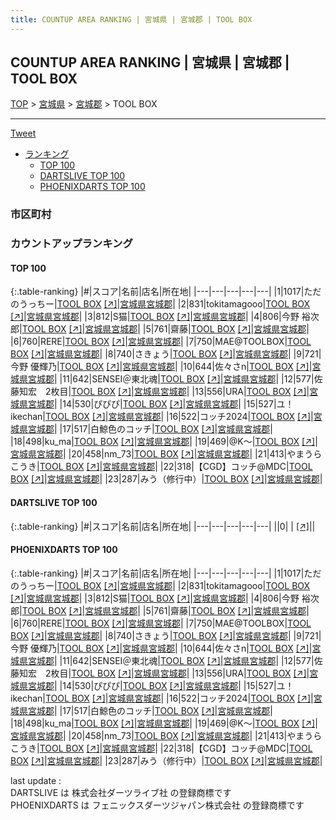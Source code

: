 ```yaml
---
title: COUNTUP AREA RANKING | 宮城県 | 宮城郡 | TOOL BOX
---
```

## COUNTUP AREA RANKING | 宮城県 | 宮城郡 | TOOL BOX

[TOP](/darts/rank/) > [宮城県](/darts/rank/宮城県/) > [宮城郡](/darts/rank/宮城県/宮城郡/) > TOOL BOX

___

<a href="https://twitter.com/share?ref_src=twsrc%5Etfw" data-text="COUNTUP AREA RANKING | 宮城県宮城郡TOOL BOX" class="twitter-share-button" data-hashtags="DARTSLIVE,PHOENIXDARTS,darts,ダーツ" data-show-count="false">Tweet</a>

* [ランキング](#カウントアップランキング)
    * [TOP 100](#top-100)
    * [DARTSLIVE TOP 100](#dartslive-top-100)
    * [PHOENIXDARTS TOP 100](#phoenixdarts-top-100)

### 市区町村

<ul>

</ul>

### カウントアップランキング

#### TOP 100



{:.table-ranking}
|#|スコア|名前|店名|所在地|
|---|---|---|---|---|
|1|1017|<span class="rank-name-pd">ただのうっちー</span>|<a href="/darts/rank/shops/84891.html">TOOL BOX</a> <a href="https://vs.phoenixdarts.com/jp/shop/shopDetailInfo/s_84891?s_seq=84891">[↗]</a>|<a href="/darts/rank/宮城県/宮城郡">宮城県宮城郡</a>|
|2|831|<span class="rank-name-pd">tokitamagooo</span>|<a href="/darts/rank/shops/84891.html">TOOL BOX</a> <a href="https://vs.phoenixdarts.com/jp/shop/shopDetailInfo/s_84891?s_seq=84891">[↗]</a>|<a href="/darts/rank/宮城県/宮城郡">宮城県宮城郡</a>|
|3|812|<span class="rank-name-pd">S猫</span>|<a href="/darts/rank/shops/84891.html">TOOL BOX</a> <a href="https://vs.phoenixdarts.com/jp/shop/shopDetailInfo/s_84891?s_seq=84891">[↗]</a>|<a href="/darts/rank/宮城県/宮城郡">宮城県宮城郡</a>|
|4|806|<span class="rank-name-pd"><span class="pro-icon-pd"></span>今野 裕次郎</span>|<a href="/darts/rank/shops/84891.html">TOOL BOX</a> <a href="https://vs.phoenixdarts.com/jp/shop/shopDetailInfo/s_84891?s_seq=84891">[↗]</a>|<a href="/darts/rank/宮城県/宮城郡">宮城県宮城郡</a>|
|5|761|<span class="rank-name-pd">齋藤</span>|<a href="/darts/rank/shops/84891.html">TOOL BOX</a> <a href="https://vs.phoenixdarts.com/jp/shop/shopDetailInfo/s_84891?s_seq=84891">[↗]</a>|<a href="/darts/rank/宮城県/宮城郡">宮城県宮城郡</a>|
|6|760|<span class="rank-name-pd">RERE</span>|<a href="/darts/rank/shops/84891.html">TOOL BOX</a> <a href="https://vs.phoenixdarts.com/jp/shop/shopDetailInfo/s_84891?s_seq=84891">[↗]</a>|<a href="/darts/rank/宮城県/宮城郡">宮城県宮城郡</a>|
|7|750|<span class="rank-name-pd">MAE@TOOLBOX</span>|<a href="/darts/rank/shops/84891.html">TOOL BOX</a> <a href="https://vs.phoenixdarts.com/jp/shop/shopDetailInfo/s_84891?s_seq=84891">[↗]</a>|<a href="/darts/rank/宮城県/宮城郡">宮城県宮城郡</a>|
|8|740|<span class="rank-name-pd">さきょう</span>|<a href="/darts/rank/shops/84891.html">TOOL BOX</a> <a href="https://vs.phoenixdarts.com/jp/shop/shopDetailInfo/s_84891?s_seq=84891">[↗]</a>|<a href="/darts/rank/宮城県/宮城郡">宮城県宮城郡</a>|
|9|721|<span class="rank-name-pd"><span class="pro-icon-pd"></span>今野 優輝乃</span>|<a href="/darts/rank/shops/84891.html">TOOL BOX</a> <a href="https://vs.phoenixdarts.com/jp/shop/shopDetailInfo/s_84891?s_seq=84891">[↗]</a>|<a href="/darts/rank/宮城県/宮城郡">宮城県宮城郡</a>|
|10|644|<span class="rank-name-pd">佐々さn</span>|<a href="/darts/rank/shops/84891.html">TOOL BOX</a> <a href="https://vs.phoenixdarts.com/jp/shop/shopDetailInfo/s_84891?s_seq=84891">[↗]</a>|<a href="/darts/rank/宮城県/宮城郡">宮城県宮城郡</a>|
|11|642|<span class="rank-name-pd">SENSEI＠東北魂</span>|<a href="/darts/rank/shops/84891.html">TOOL BOX</a> <a href="https://vs.phoenixdarts.com/jp/shop/shopDetailInfo/s_84891?s_seq=84891">[↗]</a>|<a href="/darts/rank/宮城県/宮城郡">宮城県宮城郡</a>|
|12|577|<span class="rank-name-pd">佐藤知宏　2枚目</span>|<a href="/darts/rank/shops/84891.html">TOOL BOX</a> <a href="https://vs.phoenixdarts.com/jp/shop/shopDetailInfo/s_84891?s_seq=84891">[↗]</a>|<a href="/darts/rank/宮城県/宮城郡">宮城県宮城郡</a>|
|13|556|<span class="rank-name-pd">URA</span>|<a href="/darts/rank/shops/84891.html">TOOL BOX</a> <a href="https://vs.phoenixdarts.com/jp/shop/shopDetailInfo/s_84891?s_seq=84891">[↗]</a>|<a href="/darts/rank/宮城県/宮城郡">宮城県宮城郡</a>|
|14|530|<span class="rank-name-pd">ぴぴぴ</span>|<a href="/darts/rank/shops/84891.html">TOOL BOX</a> <a href="https://vs.phoenixdarts.com/jp/shop/shopDetailInfo/s_84891?s_seq=84891">[↗]</a>|<a href="/darts/rank/宮城県/宮城郡">宮城県宮城郡</a>|
|15|527|<span class="rank-name-pd">ユ！ikechan</span>|<a href="/darts/rank/shops/84891.html">TOOL BOX</a> <a href="https://vs.phoenixdarts.com/jp/shop/shopDetailInfo/s_84891?s_seq=84891">[↗]</a>|<a href="/darts/rank/宮城県/宮城郡">宮城県宮城郡</a>|
|16|522|<span class="rank-name-pd">コッチ2024</span>|<a href="/darts/rank/shops/84891.html">TOOL BOX</a> <a href="https://vs.phoenixdarts.com/jp/shop/shopDetailInfo/s_84891?s_seq=84891">[↗]</a>|<a href="/darts/rank/宮城県/宮城郡">宮城県宮城郡</a>|
|17|517|<span class="rank-name-pd">白鯨色のコッチ</span>|<a href="/darts/rank/shops/84891.html">TOOL BOX</a> <a href="https://vs.phoenixdarts.com/jp/shop/shopDetailInfo/s_84891?s_seq=84891">[↗]</a>|<a href="/darts/rank/宮城県/宮城郡">宮城県宮城郡</a>|
|18|498|<span class="rank-name-pd">ku_ma</span>|<a href="/darts/rank/shops/84891.html">TOOL BOX</a> <a href="https://vs.phoenixdarts.com/jp/shop/shopDetailInfo/s_84891?s_seq=84891">[↗]</a>|<a href="/darts/rank/宮城県/宮城郡">宮城県宮城郡</a>|
|19|469|<span class="rank-name-pd">@K〜</span>|<a href="/darts/rank/shops/84891.html">TOOL BOX</a> <a href="https://vs.phoenixdarts.com/jp/shop/shopDetailInfo/s_84891?s_seq=84891">[↗]</a>|<a href="/darts/rank/宮城県/宮城郡">宮城県宮城郡</a>|
|20|458|<span class="rank-name-pd">nm_73</span>|<a href="/darts/rank/shops/84891.html">TOOL BOX</a> <a href="https://vs.phoenixdarts.com/jp/shop/shopDetailInfo/s_84891?s_seq=84891">[↗]</a>|<a href="/darts/rank/宮城県/宮城郡">宮城県宮城郡</a>|
|21|413|<span class="rank-name-pd">やまうらこうき</span>|<a href="/darts/rank/shops/84891.html">TOOL BOX</a> <a href="https://vs.phoenixdarts.com/jp/shop/shopDetailInfo/s_84891?s_seq=84891">[↗]</a>|<a href="/darts/rank/宮城県/宮城郡">宮城県宮城郡</a>|
|22|318|<span class="rank-name-pd">【CGD】コッチ@MDC</span>|<a href="/darts/rank/shops/84891.html">TOOL BOX</a> <a href="https://vs.phoenixdarts.com/jp/shop/shopDetailInfo/s_84891?s_seq=84891">[↗]</a>|<a href="/darts/rank/宮城県/宮城郡">宮城県宮城郡</a>|
|23|287|<span class="rank-name-pd">みう（修行中）</span>|<a href="/darts/rank/shops/84891.html">TOOL BOX</a> <a href="https://vs.phoenixdarts.com/jp/shop/shopDetailInfo/s_84891?s_seq=84891">[↗]</a>|<a href="/darts/rank/宮城県/宮城郡">宮城県宮城郡</a>|


#### DARTSLIVE TOP 100



{:.table-ranking}
|#|スコア|名前|店名|所在地|
|---|---|---|---|---|
||0|<span class="rank-name-dl"> </span>|<a href="/darts/rank/shops/.html"></a> <a href="">[↗]</a>|<a href="/darts/rank//"></a>|


#### PHOENIXDARTS TOP 100



{:.table-ranking}
|#|スコア|名前|店名|所在地|
|---|---|---|---|---|
|1|1017|<span class="rank-name-pd">ただのうっちー</span>|<a href="/darts/rank/shops/84891.html">TOOL BOX</a> <a href="https://vs.phoenixdarts.com/jp/shop/shopDetailInfo/s_84891?s_seq=84891">[↗]</a>|<a href="/darts/rank/宮城県/宮城郡">宮城県宮城郡</a>|
|2|831|<span class="rank-name-pd">tokitamagooo</span>|<a href="/darts/rank/shops/84891.html">TOOL BOX</a> <a href="https://vs.phoenixdarts.com/jp/shop/shopDetailInfo/s_84891?s_seq=84891">[↗]</a>|<a href="/darts/rank/宮城県/宮城郡">宮城県宮城郡</a>|
|3|812|<span class="rank-name-pd">S猫</span>|<a href="/darts/rank/shops/84891.html">TOOL BOX</a> <a href="https://vs.phoenixdarts.com/jp/shop/shopDetailInfo/s_84891?s_seq=84891">[↗]</a>|<a href="/darts/rank/宮城県/宮城郡">宮城県宮城郡</a>|
|4|806|<span class="rank-name-pd"><span class="pro-icon-pd"></span>今野 裕次郎</span>|<a href="/darts/rank/shops/84891.html">TOOL BOX</a> <a href="https://vs.phoenixdarts.com/jp/shop/shopDetailInfo/s_84891?s_seq=84891">[↗]</a>|<a href="/darts/rank/宮城県/宮城郡">宮城県宮城郡</a>|
|5|761|<span class="rank-name-pd">齋藤</span>|<a href="/darts/rank/shops/84891.html">TOOL BOX</a> <a href="https://vs.phoenixdarts.com/jp/shop/shopDetailInfo/s_84891?s_seq=84891">[↗]</a>|<a href="/darts/rank/宮城県/宮城郡">宮城県宮城郡</a>|
|6|760|<span class="rank-name-pd">RERE</span>|<a href="/darts/rank/shops/84891.html">TOOL BOX</a> <a href="https://vs.phoenixdarts.com/jp/shop/shopDetailInfo/s_84891?s_seq=84891">[↗]</a>|<a href="/darts/rank/宮城県/宮城郡">宮城県宮城郡</a>|
|7|750|<span class="rank-name-pd">MAE@TOOLBOX</span>|<a href="/darts/rank/shops/84891.html">TOOL BOX</a> <a href="https://vs.phoenixdarts.com/jp/shop/shopDetailInfo/s_84891?s_seq=84891">[↗]</a>|<a href="/darts/rank/宮城県/宮城郡">宮城県宮城郡</a>|
|8|740|<span class="rank-name-pd">さきょう</span>|<a href="/darts/rank/shops/84891.html">TOOL BOX</a> <a href="https://vs.phoenixdarts.com/jp/shop/shopDetailInfo/s_84891?s_seq=84891">[↗]</a>|<a href="/darts/rank/宮城県/宮城郡">宮城県宮城郡</a>|
|9|721|<span class="rank-name-pd"><span class="pro-icon-pd"></span>今野 優輝乃</span>|<a href="/darts/rank/shops/84891.html">TOOL BOX</a> <a href="https://vs.phoenixdarts.com/jp/shop/shopDetailInfo/s_84891?s_seq=84891">[↗]</a>|<a href="/darts/rank/宮城県/宮城郡">宮城県宮城郡</a>|
|10|644|<span class="rank-name-pd">佐々さn</span>|<a href="/darts/rank/shops/84891.html">TOOL BOX</a> <a href="https://vs.phoenixdarts.com/jp/shop/shopDetailInfo/s_84891?s_seq=84891">[↗]</a>|<a href="/darts/rank/宮城県/宮城郡">宮城県宮城郡</a>|
|11|642|<span class="rank-name-pd">SENSEI＠東北魂</span>|<a href="/darts/rank/shops/84891.html">TOOL BOX</a> <a href="https://vs.phoenixdarts.com/jp/shop/shopDetailInfo/s_84891?s_seq=84891">[↗]</a>|<a href="/darts/rank/宮城県/宮城郡">宮城県宮城郡</a>|
|12|577|<span class="rank-name-pd">佐藤知宏　2枚目</span>|<a href="/darts/rank/shops/84891.html">TOOL BOX</a> <a href="https://vs.phoenixdarts.com/jp/shop/shopDetailInfo/s_84891?s_seq=84891">[↗]</a>|<a href="/darts/rank/宮城県/宮城郡">宮城県宮城郡</a>|
|13|556|<span class="rank-name-pd">URA</span>|<a href="/darts/rank/shops/84891.html">TOOL BOX</a> <a href="https://vs.phoenixdarts.com/jp/shop/shopDetailInfo/s_84891?s_seq=84891">[↗]</a>|<a href="/darts/rank/宮城県/宮城郡">宮城県宮城郡</a>|
|14|530|<span class="rank-name-pd">ぴぴぴ</span>|<a href="/darts/rank/shops/84891.html">TOOL BOX</a> <a href="https://vs.phoenixdarts.com/jp/shop/shopDetailInfo/s_84891?s_seq=84891">[↗]</a>|<a href="/darts/rank/宮城県/宮城郡">宮城県宮城郡</a>|
|15|527|<span class="rank-name-pd">ユ！ikechan</span>|<a href="/darts/rank/shops/84891.html">TOOL BOX</a> <a href="https://vs.phoenixdarts.com/jp/shop/shopDetailInfo/s_84891?s_seq=84891">[↗]</a>|<a href="/darts/rank/宮城県/宮城郡">宮城県宮城郡</a>|
|16|522|<span class="rank-name-pd">コッチ2024</span>|<a href="/darts/rank/shops/84891.html">TOOL BOX</a> <a href="https://vs.phoenixdarts.com/jp/shop/shopDetailInfo/s_84891?s_seq=84891">[↗]</a>|<a href="/darts/rank/宮城県/宮城郡">宮城県宮城郡</a>|
|17|517|<span class="rank-name-pd">白鯨色のコッチ</span>|<a href="/darts/rank/shops/84891.html">TOOL BOX</a> <a href="https://vs.phoenixdarts.com/jp/shop/shopDetailInfo/s_84891?s_seq=84891">[↗]</a>|<a href="/darts/rank/宮城県/宮城郡">宮城県宮城郡</a>|
|18|498|<span class="rank-name-pd">ku_ma</span>|<a href="/darts/rank/shops/84891.html">TOOL BOX</a> <a href="https://vs.phoenixdarts.com/jp/shop/shopDetailInfo/s_84891?s_seq=84891">[↗]</a>|<a href="/darts/rank/宮城県/宮城郡">宮城県宮城郡</a>|
|19|469|<span class="rank-name-pd">@K〜</span>|<a href="/darts/rank/shops/84891.html">TOOL BOX</a> <a href="https://vs.phoenixdarts.com/jp/shop/shopDetailInfo/s_84891?s_seq=84891">[↗]</a>|<a href="/darts/rank/宮城県/宮城郡">宮城県宮城郡</a>|
|20|458|<span class="rank-name-pd">nm_73</span>|<a href="/darts/rank/shops/84891.html">TOOL BOX</a> <a href="https://vs.phoenixdarts.com/jp/shop/shopDetailInfo/s_84891?s_seq=84891">[↗]</a>|<a href="/darts/rank/宮城県/宮城郡">宮城県宮城郡</a>|
|21|413|<span class="rank-name-pd">やまうらこうき</span>|<a href="/darts/rank/shops/84891.html">TOOL BOX</a> <a href="https://vs.phoenixdarts.com/jp/shop/shopDetailInfo/s_84891?s_seq=84891">[↗]</a>|<a href="/darts/rank/宮城県/宮城郡">宮城県宮城郡</a>|
|22|318|<span class="rank-name-pd">【CGD】コッチ@MDC</span>|<a href="/darts/rank/shops/84891.html">TOOL BOX</a> <a href="https://vs.phoenixdarts.com/jp/shop/shopDetailInfo/s_84891?s_seq=84891">[↗]</a>|<a href="/darts/rank/宮城県/宮城郡">宮城県宮城郡</a>|
|23|287|<span class="rank-name-pd">みう（修行中）</span>|<a href="/darts/rank/shops/84891.html">TOOL BOX</a> <a href="https://vs.phoenixdarts.com/jp/shop/shopDetailInfo/s_84891?s_seq=84891">[↗]</a>|<a href="/darts/rank/宮城県/宮城郡">宮城県宮城郡</a>|


<div class="footer border-top border-gray-light mt-5 pt-3 text-right text-gray">
    last update : <span style="font-weight: italic" id="foot_last_modified"></span><br />
    DARTSLIVE は 株式会社ダーツライブ社 の登録商標です<br />
    PHOENIXDARTS は フェニックスダーツジャパン株式会社 の登録商標です<br />
</div>

<script src="https://cdnjs.cloudflare.com/ajax/libs/jquery.tablesorter/2.31.3/js/jquery.tablesorter.min.js" integrity="sha512-qzgd5cYSZcosqpzpn7zF2ZId8f/8CHmFKZ8j7mU4OUXTNRd5g+ZHBPsgKEwoqxCtdQvExE5LprwwPAgoicguNg==" crossorigin="anonymous" referrerpolicy="no-referrer"></script>
<link rel="stylesheet" href="https://cdnjs.cloudflare.com/ajax/libs/jquery.tablesorter/2.31.3/css/theme.default.min.css" integrity="sha512-wghhOJkjQX0Lh3NSWvNKeZ0ZpNn+SPVXX1Qyc9OCaogADktxrBiBdKGDoqVUOyhStvMBmJQ8ZdMHiR3wuEq8+w==" crossorigin="anonymous" referrerpolicy="no-referrer" />
<script>
$(function() {
    $(".table-ranking").tablesorter({sortList:[[0, 0]]});
    $("#foot_last_modified").text(formatDate(new Date(document.lastModified), 'yyyy-MM-dd HH:mm:ss'));
});
</script>

<script async src="https://platform.twitter.com/widgets.js" charset="utf-8"></script>